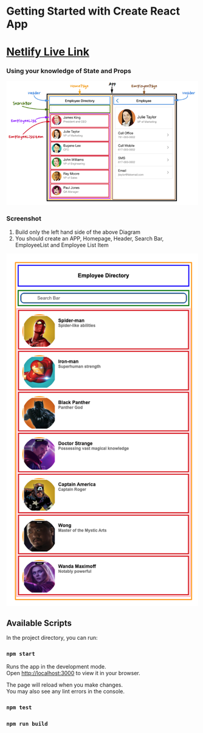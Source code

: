 # Getting Started with Create React App
# [Netlify Live Link](https://magnificent-medovik-69f887.netlify.app/)

### Using your knowledge of State and Props
<img src="public/diagram.png">

### Screenshot
1. Build only the left hand side of the above Diagram
2. You should create an APP, Homepage, Header, Search Bar, EmployeeList and Employee List Item
<img src="public/Screenshot.png">


## Available Scripts

In the project directory, you can run:

### `npm start`

Runs the app in the development mode.\
Open [http://localhost:3000](http://localhost:3000) to view it in your browser.

The page will reload when you make changes.\
You may also see any lint errors in the console.

### `npm test`


### `npm run build`



